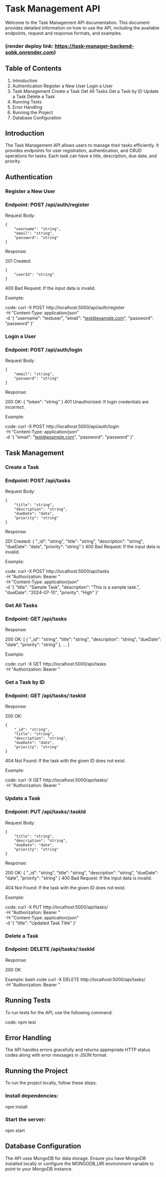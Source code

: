 # Task Management API
Welcome to the Task Management API documentation. This document provides detailed information on how to use the API, including the available endpoints, request and response formats, and examples. 
### (render deploy link:  https://task-manager-backend-sobk.onrender.com)

## Table of Contents
1. Introduction
2. Authentication
    Register a New User
    Login a User
3. Task Management
    Create a Task
    Get All Tasks
    Get a Task by ID
    Update a Task
    Delete a Task
4. Running Tests
5. Error Handling
6. Running the Project
7. Database Configuration

## Introduction
The Task Management API allows users to manage their tasks efficiently. It provides endpoints for user registration, authentication, and CRUD operations for tasks. Each task can have a title, description, due date, and priority.

## Authentication

### Register a New User
### Endpoint: POST /api/auth/register

Request Body:

    {
        "username": "string",
        "email": "string",
        "password": "string"
    }

Response:

201 Created:

    {
        "userId": "string"
    }

400 Bad Request: If the input data is invalid.

Example:

code: 
    curl -X POST http://localhost:5000/api/auth/register \
    -H "Content-Type: application/json" \
    -d '{
        "username": "testuser",
        "email": "test@example.com",
        "password": "password"
    }'

### Login a User
### Endpoint: POST /api/auth/login

Request Body:

    {
        "email": "string",
        "password": "string"
    }

Response:

200 OK:
    {
        "token": "string"
    }
401 Unauthorized: If login credentials are incorrect.

Example:

code: 
    curl -X POST http://localhost:5000/api/auth/login \
    -H "Content-Type: application/json" \
    -d '{
        "email": "test@example.com",
        "password": "password"
    }'

## Task Management

### Create a Task
### Endpoint: POST /api/tasks

Request Body:

    {
        "title": "string",
        "description": "string",
        "dueDate": "date",
        "priority": "string"
    }

Response:

201 Created:
    {
        "_id": "string",
        "title": "string",
        "description": "string",
        "dueDate": "date",
        "priority": "string"
    }
400 Bad Request: If the input data is invalid.

Example:

code:
    curl -X POST http://localhost:5000/api/tasks \
    -H "Authorization: Bearer <token>" \
    -H "Content-Type: application/json" \
    -d '{
        "title": "Sample Task",
        "description": "This is a sample task.",
        "dueDate": "2024-07-10",
        "priority": "High"
    }'

### Get All Tasks
### Endpoint: GET /api/tasks

Response:

200 OK:
    [
        {
            "_id": "string",
            "title": "string",
            "description": "string",
            "dueDate": "date",
            "priority": "string"
        },
        ...
    ]

Example:

code: 
    curl -X GET http://localhost:5000/api/tasks \
    -H "Authorization: Bearer <token>"

### Get a Task by ID
### Endpoint: GET /api/tasks/:taskId

Response:

200 OK:

    {
        "_id": "string",
        "title": "string",
        "description": "string",
        "dueDate": "date",
        "priority": "string"
    }

404 Not Found: If the task with the given ID does not exist.

Example:

code: 
    curl -X GET http://localhost:5000/api/tasks/<taskId> \
    -H "Authorization: Bearer <token>"

### Update a Task
### Endpoint: PUT /api/tasks/:taskId

Request Body:

    {
        "title": "string",
        "description": "string",
        "dueDate": "date",
        "priority": "string"
    }
Response:

200 OK:
    {
        "_id": "string",
        "title": "string",
        "description": "string",
        "dueDate": "date",
        "priority": "string"
    }
400 Bad Request: If the input data is invalid.

404 Not Found: If the task with the given ID does not exist.

Example:

code: 
    curl -X PUT http://localhost:5000/api/tasks/<taskId> \
    -H "Authorization: Bearer <token>" \
    -H "Content-Type: application/json" \
    -d '{
        "title": "Updated Task Title"
    }'

### Delete a Task
### Endpoint: DELETE /api/tasks/:taskId

Response:

200 OK

Example:
bash code
    curl -X DELETE http://localhost:5000/api/tasks/<taskId> \
    -H "Authorization: Bearer <token>"

## Running Tests
To run tests for the API, use the following command:

code:  npm test

## Error Handling
The API handles errors gracefully and returns appropriate HTTP status codes along with error messages in JSON format.

## Running the Project
To run the project locally, follow these steps:

### Install dependencies:
npm install
### Start the server:
npm start

## Database Configuration
The API uses MongoDB for data storage. Ensure you have MongoDB installed locally or configure the MONGODB_URI environment variable to point to your MongoDB instance.